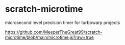 # scratch-microtime
microsecond level precision timer for turbowarp projects

https://github.com/MeeperTheGreat99/scratch-microtime/blob/main/microtime.js?raw=true
